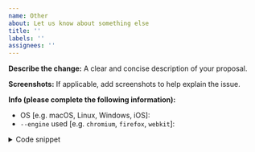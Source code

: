 ```yaml
---
name: Other
about: Let us know about something else
title: ''
labels: ''
assignees: ''
---
```


**Describe the change:**
A clear and concise description of your proposal.

**Screenshots:**
If applicable, add screenshots to help explain the issue.

**Info (please complete the following information):**

- OS [e.g. macOS, Linux, Windows, iOS]:
- `--engine` used [e.g. `chromium`, `firefox`, `webkit`]:

<details>
  <summary>Code snippet</summary>
  <pre>
  <!-- Paste an example code snippet, if applicable -->
  </pre>
</details>
